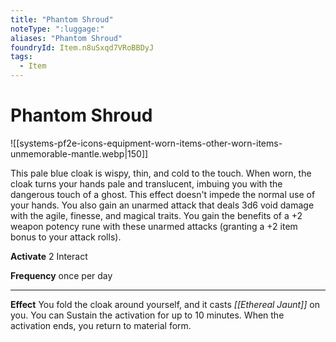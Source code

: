 ```yaml
---
title: "Phantom Shroud"
noteType: ":luggage:"
aliases: "Phantom Shroud"
foundryId: Item.n8uSxqd7VRoBBDyJ
tags:
  - Item
---
```


# Phantom Shroud
![[systems-pf2e-icons-equipment-worn-items-other-worn-items-unmemorable-mantle.webp|150]]

This pale blue cloak is wispy, thin, and cold to the touch. When worn, the cloak turns your hands pale and translucent, imbuing you with the dangerous touch of a ghost. This effect doesn't impede the normal use of your hands. You also gain an unarmed attack that deals 3d6 void damage with the agile, finesse, and magical traits. You gain the benefits of a +2 weapon potency rune with these unarmed attacks (granting a +2 item bonus to your attack rolls).

**Activate** 2 Interact

**Frequency** once per day

* * *

**Effect** You fold the cloak around yourself, and it casts _[[Ethereal Jaunt]]_ on you. You can Sustain the activation for up to 10 minutes. When the activation ends, you return to material form.
